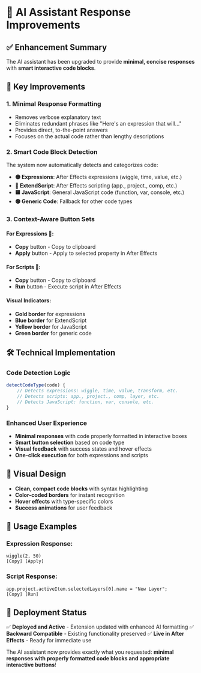 # 🤖 AI Assistant Response Improvements

## ✅ Enhancement Summary

The AI assistant has been upgraded to provide **minimal, concise responses** with **smart interactive code blocks**.

## 🎯 Key Improvements

### 1. **Minimal Response Formatting**
- Removes verbose explanatory text
- Eliminates redundant phrases like "Here's an expression that will..."
- Provides direct, to-the-point answers
- Focuses on the actual code rather than lengthy descriptions

### 2. **Smart Code Block Detection**
The system now automatically detects and categorizes code:

- **🟡 Expressions**: After Effects expressions (wiggle, time, value, etc.)
- **🔵 ExtendScript**: After Effects scripting (app., project., comp, etc.)  
- **🟨 JavaScript**: General JavaScript code (function, var, console, etc.)
- **🟢 Generic Code**: Fallback for other code types

### 3. **Context-Aware Button Sets**

#### For **Expressions** 📐:
- **Copy** button - Copy to clipboard
- **Apply** button - Apply to selected property in After Effects

#### For **Scripts** 🚀:
- **Copy** button - Copy to clipboard  
- **Run** button - Execute script in After Effects

#### Visual Indicators:
- **Gold border** for expressions
- **Blue border** for ExtendScript
- **Yellow border** for JavaScript
- **Green border** for generic code

## 🛠️ Technical Implementation

### Code Detection Logic
```javascript
detectCodeType(code) {
    // Detects expressions: wiggle, time, value, transform, etc.
    // Detects scripts: app., project., comp, layer, etc.
    // Detects JavaScript: function, var, console, etc.
}
```

### Enhanced User Experience
- **Minimal responses** with code properly formatted in interactive boxes
- **Smart button selection** based on code type
- **Visual feedback** with success states and hover effects
- **One-click execution** for both expressions and scripts

## 🎨 Visual Design

- **Clean, compact code blocks** with syntax highlighting
- **Color-coded borders** for instant recognition
- **Hover effects** with type-specific colors
- **Success animations** for user feedback

## 🔧 Usage Examples

### Expression Response:
```
wiggle(2, 50)
[Copy] [Apply]
```

### Script Response:
```
app.project.activeItem.selectedLayers[0].name = "New Layer";
[Copy] [Run]
```

## 🚀 Deployment Status

✅ **Deployed and Active** - Extension updated with enhanced AI formatting
✅ **Backward Compatible** - Existing functionality preserved
✅ **Live in After Effects** - Ready for immediate use

The AI assistant now provides exactly what you requested: **minimal responses with properly formatted code blocks and appropriate interactive buttons**!

